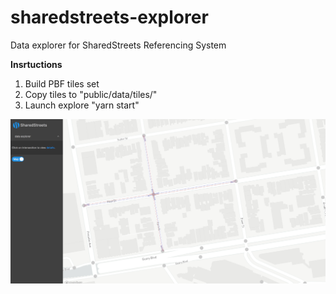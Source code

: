 # sharedstreets-explorer
Data explorer for SharedStreets Referencing System

**Insrtuctions**

1. Build PBF tiles set
2. Copy tiles to "public/data/tiles/"
3. Launch explore "yarn start"



![Explorer Screentshot](images/explorer.png)
